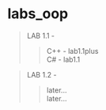 # labs_oop
>LAB 1.1 -  
>> C++ - lab1.1plus  
>> C# - lab1.1  

>LAB 1.2 -  
>> later...  
>> later...  
